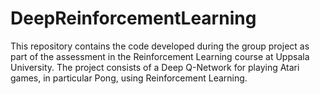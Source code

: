 # DeepReinforcementLearning
This repository contains the code developed during the group project as part of the assessment in the Reinforcement Learning course at Uppsala University. The project consists of a Deep Q-Network for playing Atari games, in particular Pong, using Reinforcement Learning.
